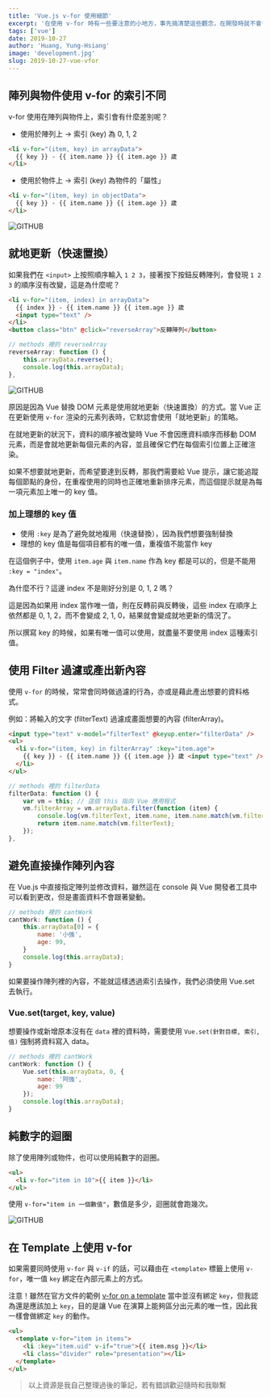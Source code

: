 ```yaml
---
title: 'Vue.js v-for 使用細節'
excerpt: '在使用 v-for 時有一些要注意的小地方，事先搞清楚這些觀念，在開發時就不會卡關哩。'
tags: ['vue']
date: 2019-10-27
author: 'Huang, Yung-Hsiang'
image: 'development.jpg'
slug: 2019-10-27-vue-vfor
---
```


## 陣列與物件使用 v-for 的索引不同

v-for 使用在陣列與物件上，索引會有什麼差別呢？

- 使用於陣列上 → 索引 (key) 為 0, 1, 2

```html
<li v-for="(item, key) in arrayData">
  {{ key }} - {{ item.name }} {{ item.age }} 歲
</li>
```

- 使用於物件上 → 索引 (key) 為物件的「屬性」

```html
<li v-for="(item, key) in objectData">
  {{ key }} - {{ item.name }} {{ item.age }} 歲
</li>
```

![GITHUB](https://i.imgur.com/1t52XOi.png)

## 就地更新（快速置換）

如果我們在 `<input>` 上按照順序輸入 `1 2 3`，接著按下按鈕反轉陣列，會發現 `1 2 3` 的順序沒有改變，這是為什麼呢？

```html
<li v-for="(item, index) in arrayData">
  {{ index }} - {{ item.name }} {{ item.age }} 歲
  <input type="text" />
</li>
<button class="btn" @click="reverseArray">反轉陣列</button>
```

```javascript
// methods 裡的 reverseArray
reverseArray: function () {
    this.arrayData.reverse();
    console.log(this.arrayData);
},
```

![GITHUB](https://i.imgur.com/dtGwmPe.png)

原因是因為 Vue 替換 DOM 元素是使用就地更新（快速置換）的方式。當 Vue 正在更新使用 `v-for` 渲染的元素列表時，它默認會使用「就地更新」的策略。

在就地更新的狀況下，資料的順序被改變時 Vue 不會因應資料順序而移動 DOM 元素，而是會就地更新每個元素的內容，並且確保它們在每個索引位置上正確渲染。

如果不想要就地更新，而希望要達到反轉，那我們需要給 Vue 提示，讓它能追蹤每個節點的身份，在重複使用的同時也正確地重新排序元素，而這個提示就是為每一項元素加上唯一的 key 值。

### 加上理想的 key 值

- 使用 `:key` 是為了避免就地複用（快速替換），因為我們想要強制替換
- 理想的 key 值是每個項目都有的唯一值，重複值不能當作 key

在這個例子中，使用 `item.age` 與 `item.name` 作為 key 都是可以的，但是不能用 `:key = "index"`。

為什麼不行？這邊 index 不是剛好分別是 0, 1, 2 嗎？

這是因為如果用 index 當作唯一值，則在反轉前與反轉後，這些 index 在順序上依然都是 0, 1, 2，而不會變成 2, 1, 0，結果就會變成就地更新的情況了。

所以撰寫 key 的時候，如果有唯一值可以使用，就盡量不要使用 index 這種索引值。

## 使用 Filter 過濾或產出新內容

使用 `v-for` 的時候，常常會同時做過濾的行為，亦或是藉此產出想要的資料格式。

例如：將輸入的文字 (filterText) 過濾成畫面想要的內容 (filterArray)。

```html
<input type="text" v-model="filterText" @keyup.enter="filterData" />
<ul>
  <li v-for="(item, key) in filterArray" :key="item.age">
    {{ key }} - {{ item.name }} {{ item.age }} 歲 <input type="text" />
  </li>
</ul>
```

```javascript
// methods 裡的 filterData
filterData: function () {
    var vm = this; // 這個 this 指向 Vue 應用程式
    vm.filterArray = vm.arrayData.filter(function (item) {
        console.log(vm.filterText, item.name, item.name.match(vm.filterText));
        return item.name.match(vm.filterText);
    });
},
```

## 避免直接操作陣列內容

在 Vue.js 中直接指定陣列並修改資料，雖然這在 console 與 Vue 開發者工具中可以看到更改，但是畫面資料不會跟著變動。

```javascript
// methods 裡的 cantWork
cantWork: function () {
    this.arrayData[0] = {
        name: '小強',
        age: 99,
    }
    console.log(this.arrayData);
}
```

如果要操作陣列裡的內容，不能就這樣透過索引去操作，我們必須使用 Vue.set 去執行。

### Vue.set(target, key, value)

想要操作或新增原本沒有在 `data` 裡的資料時，需要使用 `Vue.set(針對目標, 索引, 值)` 強制將資料寫入 data。

```javascript
// methods 裡的 cantWork
cantWork: function () {
    Vue.set(this.arrayData, 0, {
        name: '阿強',
        age: 99
    });
    console.log(this.arrayData);
}
```

## 純數字的迴圈

除了使用陣列或物件，也可以使用純數字的迴圈。

```html
<ul>
  <li v-for="item in 10">{{ item }}</li>
</ul>
```

使用 `v-for="item in 一個數值"`，數值是多少，迴圈就會跑幾次。

![GITHUB](https://i.imgur.com/ru3DkBm.png)

## 在 Template 上使用 v-for

如果需要同時使用 `v-for` 與 `v-if` 的話，可以藉由在 `<template>` 標籤上使用 `v-for`，唯一值 `key` 綁定在內部元素上的方式。

注意！雖然在官方文件的範例 [v-for on a template](https://vuejs.org/v2/guide/list.html#v-for-on-a-lt-template-gt) 當中並沒有綁定 `key`，但我認為還是應該加上 `key`，目的是讓 Vue 在演算上能夠區分出元素的唯一性，因此我一樣會做綁定 `key` 的動作。

```html
<ul>
  <template v-for="item in items">
    <li :key="item.uid" v-if="true">{{ item.msg }}</li>
    <li class="divider" role="presentation"></li>
  </template>
</ul>
```

> 以上資源是我自己整理過後的筆記，若有錯誤歡迎隨時和我聯繫

